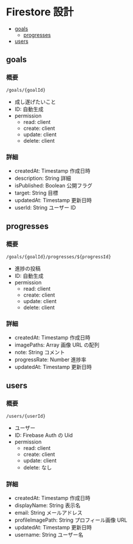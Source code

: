 <!-- @format -->

# Firestore 設計

- [goals](#goals)
  - [progresses](#progresses)
- [users](#users)

## goals

### 概要

```
/goals/{goalId}
```

- 成し遂げたいこと
- ID: 自動生成
- permission
  - read: client
  - create: client
  - update: client
  - delete: client

### 詳細

- createdAt: Timestamp 作成日時
- description: String 詳細
- isPublished: Boolean 公開フラグ
- target: String 目標
- updatedAt: Timestamp 更新日時
- userId: String ユーザー ID

## progresses

### 概要

```
/goals/{goalId}/progresses/${progressId}
```

- 進捗の投稿
- ID: 自動生成
- permission
  - read: client
  - create: client
  - update: client
  - delete: client

### 詳細

- createdAt: Timestamp 作成日時
- imagePaths: Array<String> 画像 URL の配列
- note: String コメント
- progressRate: Number 進捗率
- updatedAt: Timestamp 更新日時

## users

### 概要

```
/users/{userId}
```

- ユーザー
- ID: Firebase Auth の Uid
- permission
  - read: client
  - create: client
  - update: client
  - delete: なし

### 詳細

- createdAt: Timestamp 作成日時
- displayName: String 表示名
- email: String メールアドレス
- profileImagePath: String プロフィール画像 URL
- updatedAt: Timestamp 更新日時
- username: String ユーザー名
